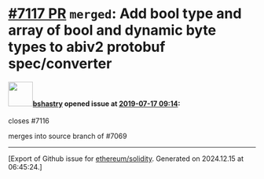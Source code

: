 # [\#7117 PR](https://github.com/ethereum/solidity/pull/7117) `merged`: Add bool type and array of bool and dynamic byte types to abiv2 protobuf spec/converter

#### <img src="https://avatars.githubusercontent.com/u/2388185?v=4" width="50">[bshastry](https://github.com/bshastry) opened issue at [2019-07-17 09:14](https://github.com/ethereum/solidity/pull/7117):

closes #7116 

merges into source branch of #7069 




-------------------------------------------------------------------------------



[Export of Github issue for [ethereum/solidity](https://github.com/ethereum/solidity). Generated on 2024.12.15 at 06:45:24.]
